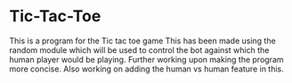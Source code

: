# Tic-Tac-Toe

This is a program for the Tic tac toe game
This has been made using the random module which will be used to control the bot against which the human player would be playing. Further working upon making the program more concise.
Also working on adding the human vs human feature in this.
